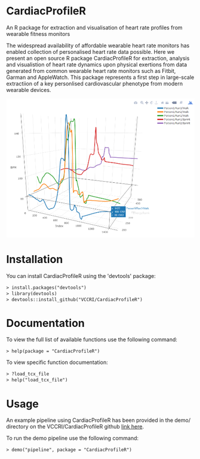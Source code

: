# CardiacProfileR
An R package for extraction and visualisation of heart rate profiles from wearable fitness monitors

The widespread availability of affordable wearable heart rate monitors has enabled collection of personalised heart rate data possible. Here we present an open source R package CardiacProfileR for extraction, analysis and visualistion of heart rate dynamics upon physical exertions from data generated from common wearable heart rate monitors such as Fitbit, Garman and AppleWatch. This package represents a first step in large-scale extractiion of a key personlised cardiovascular phenotype from modern wearable devices.

![](plot3d.PNG)

# Installation
You can install CardiacProfileR using the 'devtools' package:

    > install.packages("devtools")
    > library(devtools)
    > devtools::install_github("VCCRI/CardiacProfileR")
    
# Documentation
To view the full list of available functions use the following command:

    > help(package = "CardiacProfileR")

To view specific function documentation:

    > ?load_tcx_file
    > help("load_tcx_file")

# Usage
An example pipeline using CardiacProfileR has been provided in the demo/ directory on the VCCRI/CardiacProfileR github [link here](https://github.com/VCCRI/CardiacProfileR/blob/master/demo/pipeline.R).

To run the demo pipeline use the following command:
    
    > demo("pipeline", package = "CardiacProfileR")
